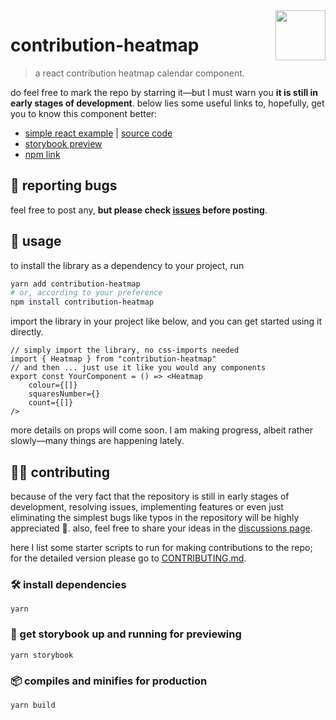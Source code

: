 <img src="https://knowscount-1304485449.cos.ap-shanghai.myqcloud.com/assets/React%20App%20Screenshot.svg" align="right" width="80" height="80" />

# contribution-heatmap

> a react contribution heatmap calendar component.

do feel free to mark the repo by starring it—but I must warn you **it is still in early stages of development**. below lies some useful links to, hopefully, get you to know this component better:

-   [simple react example](http://contribution-heatmap-example.vercel.app/) | [source code](https://github.com/KnowsCount/contribution-heatmap-example)
-   [storybook preview](https://contribution-heatmap.vercel.app/)
-   [npm link](https://www.npmjs.com/package/contribution-heatmap)

## 📌 reporting bugs

feel free to post any, **but please check [issues](https://github.com/KnowsCount/contribution-heatmap/issues) before posting**.

## 🤤 usage

to install the library as a dependency to your project, run

```bash
yarn add contribution-heatmap
# or, according to your preference
npm install contribution-heatmap
```

import the library in your project like below, and you can get started using it directly.

<!-- prettier-ignore-start -->

```tsx
// simply import the library, no css-imports needed
import { Heatmap } from "contribution-heatmap"
// and then ... just use it like you would any components
export const YourComponent = () => <Heatmap 
    colour={[]} 
    squaresNumber={} 
    count={[]} 
/>
```

<!--prettier-ignore-end -->

more details on props will come soon. I am making progress, albeit rather slowly—many things are happening lately.

## 🙋‍♂️ contributing

because of the very fact that the repository is still in early stages of development, resolving issues, implementing features or even just eliminating the simplest bugs like typos in the repository will be highly appreciated 🎉. also, feel free to share your ideas in the [discussions page](https://github.com/KnowsCount/contribution-heatmap/discussions).

here I list some starter scripts to run for making contributions to the repo; for the detailed version please go to [CONTRIBUTING.md](./CONTRIBUTING.md).

### 🛠 install dependencies

```
yarn
```

### 🔨 get storybook up and running for previewing

```
yarn storybook
```

### 📦 compiles and minifies for production

```
yarn build
```
